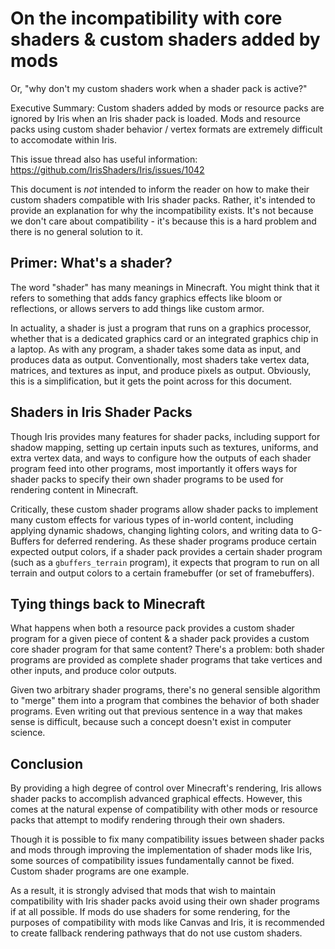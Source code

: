 # On the incompatibility with core shaders & custom shaders added by mods

Or, "why don't my custom shaders work when a shader pack is active?"

Executive Summary: Custom shaders added by mods or resource packs are ignored by Iris when an Iris shader pack is loaded. Mods and resource packs using custom shader behavior / vertex formats are extremely difficult to accomodate within Iris.

This issue thread also has useful information: https://github.com/IrisShaders/Iris/issues/1042

This document is *not* intended to inform the reader on how to make their custom shaders compatible with Iris shader packs. Rather, it's intended to provide an explanation for why the incompatibility exists. It's not because we don't care about compatibility - it's because this is a hard problem and there is no general solution to it.


## Primer: What's a shader?

The word "shader" has many meanings in Minecraft. You might think that it refers to something that adds fancy graphics effects like bloom or reflections, or allows servers to add things like custom armor.

In actuality, a shader is just a program that runs on a graphics processor, whether that is a dedicated graphics card or an integrated graphics chip in a laptop. As with any program, a shader takes some data as input, and produces data as output. Conventionally, most shaders take vertex data, matrices, and textures as input, and produce pixels as output. Obviously, this is a simplification, but it gets the point across for this document.

## Shaders in Iris Shader Packs

Though Iris provides many features for shader packs, including support for shadow mapping, setting up certain inputs such as textures, uniforms, and extra vertex data, and ways to configure how the outputs of each shader program feed into other programs, most importantly it offers ways for shader packs to specify their own shader programs to be used for rendering content in Minecraft.

Critically, these custom shader programs allow shader packs to implement many custom effects for various types of in-world content, including applying dynamic shadows, changing lighting colors, and writing data to G-Buffers for deferred rendering. As these shader programs produce certain expected output colors, if a shader pack provides a certain shader program (such as a `gbuffers_terrain` program), it expects that program to run on all terrain and output colors to a certain framebuffer (or set of framebuffers).


## Tying things back to Minecraft

What happens when both a resource pack provides a custom shader program for a given piece of content & a shader pack provides a custom core shader program for that same content? There's a problem: both shader programs are provided as complete shader programs that take vertices and other inputs, and produce color outputs.

Given two arbitrary shader programs, there's no general sensible algorithm to "merge" them into a program that combines the behavior of both shader programs. Even writing out that previous sentence in a way that makes sense is difficult, because such a concept doesn't exist in computer science.


## Conclusion

By providing a high degree of control over Minecraft's rendering, Iris allows shader packs to accomplish advanced graphical effects. However, this comes at the natural expense of compatibility with other mods or resource packs that attempt to modify rendering through their own shaders.

Though it is possible to fix many compatibility issues between shader packs and mods through improving the implementation of shader mods like Iris, some sources of compatibility issues fundamentally cannot be fixed. Custom shader programs are one example.

As a result, it is strongly advised that mods that wish to maintain compatibility with Iris shader packs avoid using their own shader programs if at all possible. If mods do use shaders for some rendering, for the purposes of compatibility with mods like Canvas and Iris, it is recommended to create fallback rendering pathways that do not use custom shaders.
